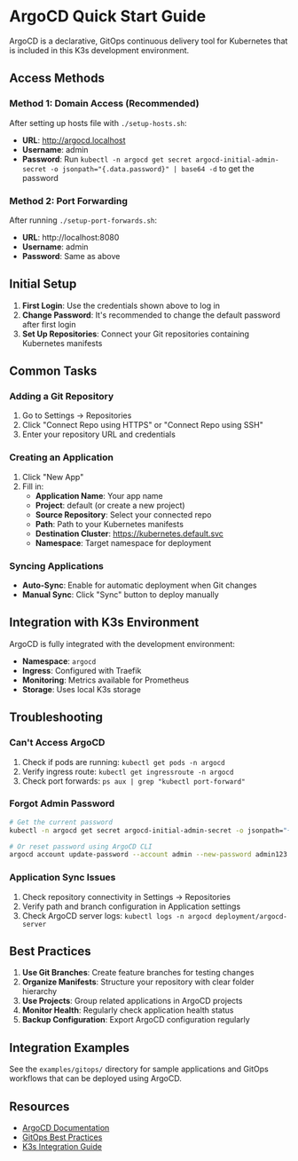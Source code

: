 # ArgoCD Quick Start Guide

ArgoCD is a declarative, GitOps continuous delivery tool for Kubernetes that is included in this K3s development environment.

## Access Methods

### Method 1: Domain Access (Recommended)
After setting up hosts file with `./setup-hosts.sh`:
- **URL**: http://argocd.localhost
- **Username**: admin
- **Password**: Run `kubectl -n argocd get secret argocd-initial-admin-secret -o jsonpath="{.data.password}" | base64 -d` to get the password

### Method 2: Port Forwarding
After running `./setup-port-forwards.sh`:
- **URL**: http://localhost:8080
- **Username**: admin
- **Password**: Same as above

## Initial Setup

1. **First Login**: Use the credentials shown above to log in
2. **Change Password**: It's recommended to change the default password after first login
3. **Set Up Repositories**: Connect your Git repositories containing Kubernetes manifests

## Common Tasks

### Adding a Git Repository
1. Go to Settings → Repositories
2. Click "Connect Repo using HTTPS" or "Connect Repo using SSH"
3. Enter your repository URL and credentials

### Creating an Application
1. Click "New App"
2. Fill in:
   - **Application Name**: Your app name
   - **Project**: default (or create a new project)
   - **Source Repository**: Select your connected repo
   - **Path**: Path to your Kubernetes manifests
   - **Destination Cluster**: https://kubernetes.default.svc
   - **Namespace**: Target namespace for deployment

### Syncing Applications
- **Auto-Sync**: Enable for automatic deployment when Git changes
- **Manual Sync**: Click "Sync" button to deploy manually

## Integration with K3s Environment

ArgoCD is fully integrated with the development environment:
- **Namespace**: `argocd`
- **Ingress**: Configured with Traefik
- **Monitoring**: Metrics available for Prometheus
- **Storage**: Uses local K3s storage

## Troubleshooting

### Can't Access ArgoCD
1. Check if pods are running: `kubectl get pods -n argocd`
2. Verify ingress route: `kubectl get ingressroute -n argocd`
3. Check port forwards: `ps aux | grep "kubectl port-forward"`

### Forgot Admin Password
```bash
# Get the current password
kubectl -n argocd get secret argocd-initial-admin-secret -o jsonpath="{.data.password}" | base64 -d

# Or reset password using ArgoCD CLI
argocd account update-password --account admin --new-password admin123
```

### Application Sync Issues
1. Check repository connectivity in Settings → Repositories
2. Verify path and branch configuration in Application settings
3. Check ArgoCD server logs: `kubectl logs -n argocd deployment/argocd-server`

## Best Practices

1. **Use Git Branches**: Create feature branches for testing changes
2. **Organize Manifests**: Structure your repository with clear folder hierarchy
3. **Use Projects**: Group related applications in ArgoCD projects
4. **Monitor Health**: Regularly check application health status
5. **Backup Configuration**: Export ArgoCD configuration regularly

## Integration Examples

See the `examples/gitops/` directory for sample applications and GitOps workflows that can be deployed using ArgoCD.

## Resources

- [ArgoCD Documentation](https://argo-cd.readthedocs.io/)
- [GitOps Best Practices](https://argo-cd.readthedocs.io/en/stable/user-guide/best_practices/)
- [K3s Integration Guide](../k3s/README.md)
